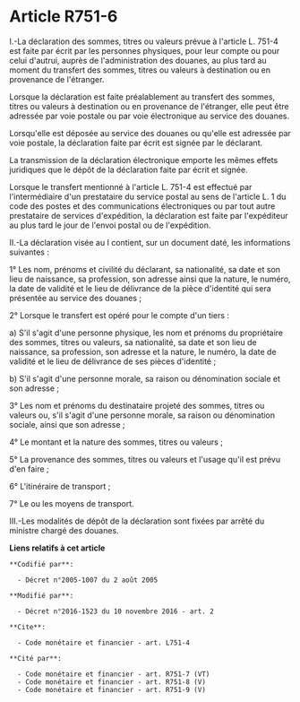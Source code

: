 # Article R751-6

I.-La déclaration des sommes, titres ou valeurs prévue à l'article L. 751-4 est faite par écrit par les personnes physiques,
pour leur compte ou pour celui d'autrui, auprès de l'administration des douanes, au plus tard au moment du transfert des
sommes, titres ou valeurs à destination ou en provenance de l'étranger. 

Lorsque la déclaration est faite préalablement au transfert des sommes, titres ou valeurs à destination ou en provenance de
l'étranger, elle peut être adressée par voie postale ou par voie électronique au service des douanes. 

Lorsqu'elle est déposée au service des douanes ou qu'elle est adressée par voie postale, la déclaration faite par écrit est
signée par le déclarant. 

La transmission de la déclaration électronique emporte les mêmes effets juridiques que le dépôt de la déclaration faite par
écrit et signée. 

Lorsque le transfert mentionné à l'article L. 751-4 est effectué par l'intermédiaire d'un prestataire du service postal au
sens de l'article L. 1 du code des postes et des communications électroniques ou par tout autre prestataire de services
d'expédition, la déclaration est faite par l'expéditeur au plus tard le jour de l'envoi postal ou de l'expédition. 

II.-La déclaration visée au I contient, sur un document daté, les informations suivantes : 

1° Les nom, prénoms et civilité du déclarant, sa nationalité, sa date et son lieu de naissance, sa profession, son adresse
ainsi que la nature, le numéro, la date de validité et le lieu de délivrance de la pièce d'identité qui sera présentée au
service des douanes ; 

2° Lorsque le transfert est opéré pour le compte d'un tiers : 

a) S'il s'agit d'une personne physique, les nom et prénoms du propriétaire des sommes, titres ou valeurs, sa nationalité, sa
date et son lieu de naissance, sa profession, son adresse et la nature, le numéro, la date de validité et le lieu de
délivrance de ses pièces d'identité ; 

b) S'il s'agit d'une personne morale, sa raison ou dénomination sociale et son adresse ; 

3° Les nom et prénoms du destinataire projeté des sommes, titres ou valeurs ou, s'il s'agit d'une personne morale, sa raison
ou dénomination sociale, ainsi que son adresse ; 

4° Le montant et la nature des sommes, titres ou valeurs ; 

5° La provenance des sommes, titres ou valeurs et l'usage qu'il est prévu d'en faire ; 

6° L'itinéraire de transport ; 

7° Le ou les moyens de transport.

III.-Les modalités de dépôt de la déclaration sont fixées par arrêté du ministre chargé des douanes.

**Liens relatifs à cet article**

	**Codifié par**:

	  - Décret n°2005-1007 du 2 août 2005

	**Modifié par**:

	  - Décret n°2016-1523 du 10 novembre 2016 - art. 2

	**Cite**:

	  - Code monétaire et financier - art. L751-4

	**Cité par**:

	  - Code monétaire et financier - art. R751-7 (VT)
	  - Code monétaire et financier - art. R751-8 (V)
	  - Code monétaire et financier - art. R751-9 (V)
